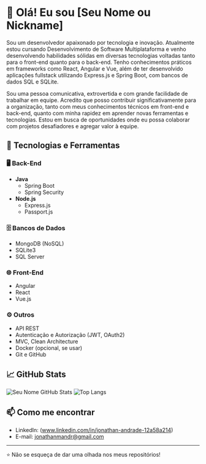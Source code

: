 # 👋 Olá! Eu sou [Seu Nome ou Nickname]

Sou um desenvolvedor apaixonado por tecnologia e inovação. Atualmente estou cursando Desenvolvimento de Software Multiplataforma e venho desenvolvendo habilidades sólidas em diversas tecnologias voltadas tanto para o front-end quanto para o back-end. Tenho conhecimentos práticos em frameworks como React, Angular e Vue, além de ter desenvolvido aplicações fullstack utilizando Express.js e Spring Boot, com bancos de dados SQL e SQLite.

Sou uma pessoa comunicativa, extrovertida e com grande facilidade de trabalhar em equipe. Acredito que posso contribuir significativamente para a organização, tanto com meus conhecimentos técnicos em front-end e back-end, quanto com minha rapidez em aprender novas ferramentas e tecnologias. Estou em busca de oportunidades onde eu possa colaborar com projetos desafiadores e agregar valor à equipe.

## 🚀 Tecnologias e Ferramentas

### 🖥️ Back-End
- **Java**
  - Spring Boot
  - Spring Security
- **Node.js**
  - Express.js
  - Passport.js

### 🗄️ Bancos de Dados
- MongoDB (NoSQL)
- SQLite3
- SQL Server

### 🌐 Front-End
- Angular
- React
- Vue.js

### ⚙️ Outros
- API REST
- Autenticação e Autorização (JWT, OAuth2)
- MVC, Clean Architecture
- Docker (opcional, se usar)
- Git e GitHub

## 📈 GitHub Stats

![Seu Nome GitHub Stats](https://github-readme-stats.vercel.app/api?username=SEU_USUARIO&show_icons=true&theme=github_dark)
![Top Langs](https://github-readme-stats.vercel.app/api/top-langs/?username=SEU_USUARIO&layout=compact&theme=github_dark)

## 📫 Como me encontrar
- LinkedIn: (www.linkedin.com/in/jonathan-andrade-12a58a214)
- E-mail: jonathanmandr@gmail.com

---

⭐️ Não se esqueça de dar uma olhada nos meus repositórios!
